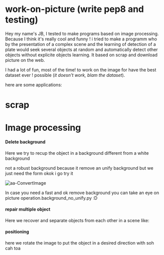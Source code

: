 # work-on-picture (write pep8 and testing)

Hey my name's JB, I tested to make programs based on image processing. Because I think it's really cool and funny ! i tried to make a programm who by the presentation of a complex scene and the learning of detection of a plate would seek several objects at random and automatically detect other objects without explicite objects learning. It based on scrap and download picture on the web. 

I had a lot of fun, most of the time! to work on the image for have the best dataset ever ! possible (<em>it doesn't work, blam the dataset</em>).


here are some applications:





<h1>scrap</h1>


<h1>Image processing</h1>


<h4>Delete background</h4>

Here we try to recup the object in a background different from a white background 

not a robust background because it remove an unify background but we just need the form okok i go try it

![aa-ConvertImage](https://user-images.githubusercontent.com/54853371/67151961-803a4d00-f2ce-11e9-8b6c-12888f8b0f5c.png)


In case you need a fast and ok remove background you can take an eye on picture operation.background_no_unify.py :D

<h4>repair multiple object</h4>

Here we recover and separate objects from each other in a scene like:


<h4>positioning</h4>

here we rotate the image to put the object in a desired direction with soh cah toa


